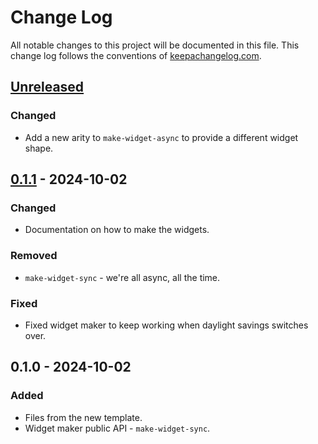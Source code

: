 # Change Log
All notable changes to this project will be documented in this file. This change log follows the conventions of [keepachangelog.com](http://keepachangelog.com/).

## [Unreleased]
### Changed
- Add a new arity to `make-widget-async` to provide a different widget shape.

## [0.1.1] - 2024-10-02
### Changed
- Documentation on how to make the widgets.

### Removed
- `make-widget-sync` - we're all async, all the time.

### Fixed
- Fixed widget maker to keep working when daylight savings switches over.

## 0.1.0 - 2024-10-02
### Added
- Files from the new template.
- Widget maker public API - `make-widget-sync`.

[Unreleased]: https://sourcehost.site/your-name/exercism-clojure-track/compare/0.1.1...HEAD
[0.1.1]: https://sourcehost.site/your-name/exercism-clojure-track/compare/0.1.0...0.1.1
